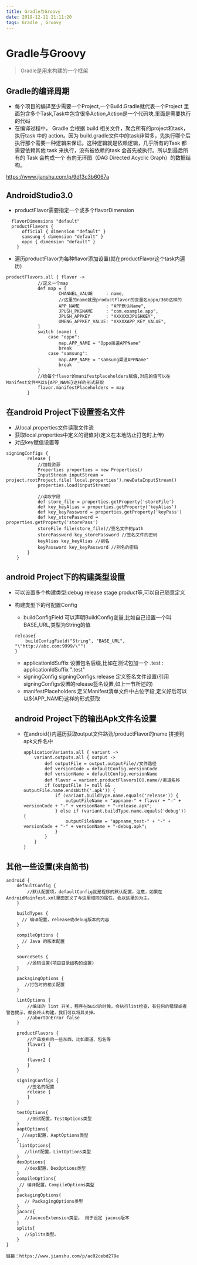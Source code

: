 ```yaml
---
title: Gradle与Groovy
date: 2019-12-11 21:11:20
tags: Gradle , Groovy
---
```

# Gradle与Groovy
> Gradle是用来构建的一个框架

## Gradle的编译周期
>
* 每个项目的编译至少需要一个Project,一个Build.Gradle就代表一个Project
 里面包含多个Task,Task中包含很多Action,Action是一个代码块,里面是需要执行的代码
* 在编译过程中， Gradle 会根据 build 相关文件，聚合所有的project和task，执行task 中的 action。因为 build.gradle文件中的task非常多，先执行哪个后执行那个需要一种逻辑来保证。这种逻辑就是依赖逻辑，几乎所有的Task 都需要依赖其他 task 来执行，没有被依赖的task 会首先被执行。所以到最后所有的 Task 会构成一个 有向无环图（DAG Directed Acyclic Graph）的数据结构。

https://www.jianshu.com/p/9df3c3b6067a

## AndroidStudio3.0
* productFlavor需要指定一个或多个flavorDimension
```
  flavorDimensions "default"
  productFlavors {
      official { dimension "default" }
      samsung { dimension "default" }
      oppo { dimension "default" }
    }
```
* 遍历productFlavor为每种flavor添加设置(就在productFlavor这个task内遍历)
```
productFlavors.all { flavor ->
            //定义一个map
            def map = [
                    CHANNEL_VALUE     : name,
                    //这里的name就是productFlavor的变量名oppo/360这样的
                    APP_NAME          : "APP默认Name",
                    JPUSH_PKGNAME     : "com.example.app",
                    JPUSH_APPKEY      : "XXXXXXJPUSHKEY",
                    UMENG_APPKEY_VALUE: "XXXXXAPP_KEY_VALUE",
            ]
            switch (name) {
                case "oppo":
                    map.APP_NAME = "Oppo渠道APPName"
                    break
                case "samsung":
                    map.APP_NAME = "samsung渠道APPName"
                    break
            }
            //给每个flavor的manifestplaceholders赋值,对应的值可以在Manifest文件中以${APP_NAME}这样的形式获取
            flavor.manifestPlaceholders = map
        }
```

## 在android Project下设置签名文件

* 从local.properties文件读取文件流
* 获取local.properties中定义的键值对(定义在本地防止打包时上传)
* 对应key赋值设置等
```
signingConfigs {
        release {
            //加载资源
            Properties properties = new Properties()
            InputStream inputStream = project.rootProject.file('local.properties').newDataInputStream()
            properties.load(inputStream)

            //读取字段
            def store_file = properties.getProperty('storeFile')
            def key_keyAlias = properties.getProperty('keyAlias')
            def key_keyPassword = properties.getProperty('keyPass')
            def key_storePassword = properties.getProperty('storePass')
            storeFile file(store_file)//签名文件的path
            storePassword key_storePassword //签名文件的密码
            keyAlias key_keyAlias //别名
            keyPassword key_keyPassword //别名的密码
        }
    }
```

## android Project下的构建类型设置
* 可以设置多个构建类型:debug release stage product等,可以自己随意定义
* 构建类型下的可配置Config
  * buildConfigField 可以声明BuildConfig变量,比如自己设置一个叫BASE_URL,类型为String的值
  ```
  release{
      buildConfigField("String", "BASE_URL", "\"http://abc.com:9999/\"")  
  }
  ```
  * applicationIdSuffix 设置包名后缀,比如在测试包加一个 .test : applicationIdSuffix ".test"
  * signingConfig signingConfigs.release 定义签名文件设置(引用signingConfigs设置的release签名设置,如上一节所述的)
  * manifestPlaceholders 定义Manifest清单文件中占位字段,定义好后可以以${APP_NAME}这样的形式获取

  ## android Project下的输出Apk文件名设置
  * 在android{}内遍历获取output文件路劲/productFlavor的name 拼接到apk文件名中
    ```
    applicationVariants.all { variant ->
        variant.outputs.all { output ->
            def outputFile = output.outputFile//文件路径
            def versionCode = defaultConfig.versionCode
            def versionName = defaultConfig.versionName
            def flavor = variant.productFlavors[0].name//渠道名称
            if (outputFile != null && outputFile.name.endsWith('.apk')) {
                if (variant.buildType.name.equals('release')) {
                    outputFileName = "appname-" + flavor + "-" + versionCode + "-" + versionName + "-release.apk";
                } else if (variant.buildType.name.equals('debug')) {
                    outputFileName = "appname_test-" + "-" + versionCode + "-" + versionName + "-debug.apk";
                }
            }
        }
    }
    ```
## 其他一些设置(来自简书)
```
android {
    defaultConfig {
        //默认配置项，defaultConfig就是程序的默认配置，注意，如果在   AndroidMainfest.xml里面定义了与这里相同的属性，会以这里的为主。
    }

    buildTypes {
      // 编译配置，release或debug版本的内容
    }

    compileOptions {
      // Java 的版本配置
    }

    sourceSets {
        //源码设置(项目目录结构的设置)
    }

    packagingOptions {
       //打包时的相关配置  
    }

    lintOptions {
        //编译的 lint 开关，程序在buid的时候，会执行lint检查，有任何的错误或者警告提示，都会终止构建，我们可以将其关掉。
        //abortOnError false  
    }

    productFlavors {
        //产品发布的一些东西，比如渠道、包名等
        flavor1 {
        }

        flavor2 {
        }
    }

    signingConfigs {
        //签名的配置
        release {
        }
    }

    testOptions{
        //测试配置，TestOptions类型
    }
    aaptOptions{
      //aapt配置，AaptOptions类型
    }
     lintOptions{
       //lint配置，LintOptions类型
    }
    dexOptions{
       //dex配置，DexOptions类型
    }
    compileOptions{
     // 编译配置，CompileOptions类型
    }
    packagingOptions{
       // PackagingOptions类型
    }
    jacoco{
       //JacocoExtension类型。 用于设定 jacoco版本
    }
    splits{
       //Splits类型。
    }
}

链接：https://www.jianshu.com/p/ac02cebd279e

```
